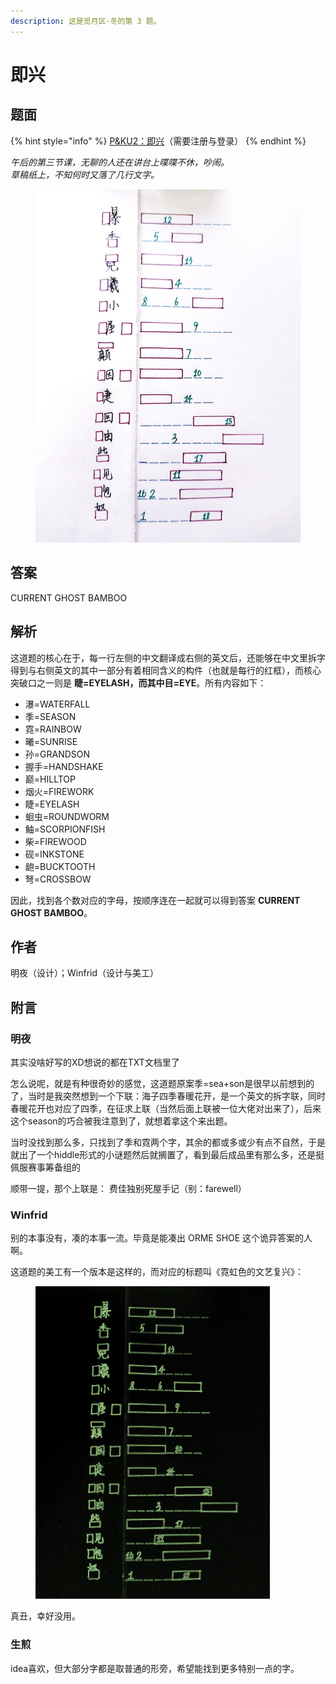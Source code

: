 ```yaml
---
description: 这是觅月区·冬的第 3 题。
---
```


# 即兴

## 题面

{% hint style="info" %}
[P\&KU2：即兴](https://pnku2.pkupuzzle.art/#/game/miyue/winter\_03)（需要注册与登录）
{% endhint %}

_午后的第三节课，无聊的人还在讲台上喋喋不休，吵闹。_\
_草稿纸上，不知何时又落了几行文字。_

<figure><img src="../../../.gitbook/assets/image (163).png" alt="" width="563"><figcaption></figcaption></figure>

## 答案

CURRENT GHOST BAMBOO

## 解析

这道题的核心在于，每一行左侧的中文翻译成右侧的英文后，还能够在中文里拆字得到与右侧英文的其中一部分有着相同含义的构件（也就是每行的红框），而核心突破口之一则是 **睫=EYELASH，**而其中**目=EYE**。所有内容如下：

* 瀑=WATERFALL
* 季=SEASON
* 霓=RAINBOW
* 曦=SUNRISE
* 孙=GRANDSON
* 握手=HANDSHAKE
* 巅=HILLTOP
* 烟火=FIREWORK
* 睫=EYELASH
* 蛔虫=ROUNDWORM
* 鲉=SCORPIONFISH
* 柴=FIREWOOD
* 砚=INKSTONE
* 龅=BUCKTOOTH
* 弩=CROSSBOW

因此，找到各个数对应的字母，按顺序连在一起就可以得到答案 **CURRENT GHOST BAMBOO**。

## 作者

明夜（设计）；Winfrid（设计与美工）

## 附言

### 明夜

其实没啥好写的XD想说的都在TXT文档里了

怎么说呢，就是有种很奇妙的感觉，这道题原案季=sea+son是很早以前想到的了，当时是我突然想到一个下联：海子四季春暖花开，是一个英文的拆字联，同时春暖花开也对应了四季，在征求上联（当然后面上联被一位大佬对出来了），后来这个season的巧合被我注意到了，就想着拿这个来出题。

当时没找到那么多，只找到了季和霓两个字，其余的都或多或少有点不自然，于是就出了一个hiddle形式的小谜题然后就搁置了，看到最后成品里有那么多，还是挺佩服赛事筹备组的

顺带一提，那个上联是： 费佳独别死屋手记（别：farewell）

### Winfrid

别的本事没有，凑的本事一流。毕竟是能凑出 ORME SHOE 这个诡异答案的人啊。

这道题的美工有一个版本是这样的，而对应的标题叫《霓虹色的文艺复兴》：

<figure><img src="../../../.gitbook/assets/霓虹色的文艺复兴.png" alt="" width="375"><figcaption></figcaption></figure>

真丑，幸好没用。

### 生煎

idea喜欢，但大部分字都是取普通的形旁，希望能找到更多特别一点的字。
